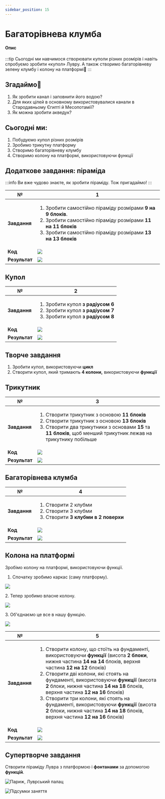 ```yaml
---
sidebar_position: 15
---
```


# Багаторівнева клумба

#### Опис

:::tip
Сьогодні ми навчимося створювати куполи різних розмірів і навіть спробуємо зробити «купол» Лувру. А також створимо багаторівневу зелену клумбу і колону на платформі🌳
:::

## Згадаймо🤔

1. Як зробити канал і заповнити його водою?&#x20;
2. Для яких цілей в основному використовувалися канали в Стародавньому Єгипті й Месопотамії?
3. Як можна зробити акведук?

## Сьогодні ми:

1. Побудуємо купол різних розмірів&#x20;
2. Зробимо трикутну платформу&#x20;
3. Створимо багаторівневу клумбу&#x20;
4. Створимо колону на платформі, використовуючи функції

## Додаткове завдання: піраміда

:::info
Ви вже чудово знаєте, як зробити піраміду. Тож пригадаймо!
:::

| **№**         | **1**                                                                                                                                                                                                                                                 |
| ------------- | ----------------------------------------------------------------------------------------------------------------------------------------------------------------------------------------------------------------------------------------------------- |
| **Завдання**  | <ol><li>Зробити самостійно піраміду розмірами <strong>9 на 9 блоків</strong>.</li><li>Зробити самостійно піраміду розмірами <strong>11 на 11 блоків</strong></li><li>Зробити самостійно піраміду розмірами <strong>13 на 13 блоків</strong></li></ol> |
| **Код**       | ![](<img/lesson-15/image (12).png>)                                                                                                                                                                                                                   |
| **Результат** | ![](<img/lesson-15/image (5).png>)                                                                                                                                                                                                                    |

## Купол

| **№**         | **2**                                                                                                                                                                 |
| ------------- | --------------------------------------------------------------------------------------------------------------------------------------------------------------------- |
| **Завдання**  | <ol><li>Зробити купол <strong>з радіусом 6</strong></li><li>Зробити купол <strong>з радіусом 7</strong></li><li>Зробити купол <strong>з радіусом 8</strong></li></ol> |
| **Код**       | ![](<img/lesson-15/image (1).png>)                                                                                                                                    |
| **Результат** | ![](<img/lesson-15/image (8).png>)                                                                                                                                    |

## Творче завдання

1. Зробити купол, використовуючи **цикл**
2. Створити купол, який тримають **4 колони,** використовуючи **функції**

## Трикутник

| **№**         | **3**                                                                                                                                                                                                                                                                                       |
| ------------- | ------------------------------------------------------------------------------------------------------------------------------------------------------------------------------------------------------------------------------------------------------------------------------------------- |
| **Завдання**  | <ol><li>Створити трикутник з основою <strong>11 блоків</strong> </li><li>Створити трикутник з основою <strong>13 блоків</strong> </li><li>Створити два трикутники з основами <strong>15</strong> та <strong>11 блоків</strong>, щоб менший трикутник лежав на трикутнику побільше</li></ol> |
| **Код**       | ![](<img/lesson-15/image (14).png>)                                                                                                                                                                                                                                                         |
| **Результат** | ![](<img/lesson-15/image (2).png>)                                                                                                                                                                                                                                                          |

## Багаторівнева клумба

| **№**         | **4**                                                                                                                 |
| ------------- | --------------------------------------------------------------------------------------------------------------------- |
| **Завдання**  | <ol><li>Створити 2 клубми</li><li>Створити 3 клубми</li><li>Створити <strong>3 клубми в 2 поверхи</strong> </li></ol> |
| **Код**       | ![](<img/lesson-15/image (10).png>)                                                                                   |
| **Результат** | ![](img/lesson-15/image.png)                                                                                          |

## Колона на платформі

Зробімо колону на платформі, використовуючи функції.

1. Спочатку зробимо каркас (саму платформу).

![](<img/lesson-15/image (13).png>)

2\. Тепер зробимо власне колону.

![](<img/lesson-15/image (3).png>)

3\. Об'єднаємо це все в нашу функцію.

![](<img/lesson-15/image (4).png>)

| **№**         | **5**                                                                                                                                                                                                                                                                                                                                                                                                                                                                                                                                                                                                                                                                                                      |
| ------------- | ---------------------------------------------------------------------------------------------------------------------------------------------------------------------------------------------------------------------------------------------------------------------------------------------------------------------------------------------------------------------------------------------------------------------------------------------------------------------------------------------------------------------------------------------------------------------------------------------------------------------------------------------------------------------------------------------------------- |
| **Завдання**  | <ol><li>Створити колону, що стоїть на фундаменті, використовуючи <strong>функції</strong> (висота <strong>2 блоки</strong>, нижня частина <strong>14 на 14</strong> блоків, верхня частина <strong>12 на 12</strong> блоків)</li><li>Створити дві колони, які стоять на фундаменті, використовуючи <strong>функції</strong> (висота <strong>2</strong> блоки, нижня частина <strong>14 на 18</strong> блоків, верхня частина <strong>12 на 16</strong> блоків)</li><li>Створити три колони, які стоять на фундаменті, використовуючи <strong>функції</strong> (висота <strong>2</strong> блоки, нижня частина <strong>14 на 18</strong> блоків, верхня частина <strong>12 на 16</strong> блоків)</li></ol> |
| **Код**       | ![](<img/lesson-15/image (11).png>)                                                                                                                                                                                                                                                                                                                                                                                                                                                                                                                                                                                                                                                                        |
| **Результат** | ![](<img/lesson-15/image (6).png>)                                                                                                                                                                                                                                                                                                                                                                                                                                                                                                                                                                                                                                                                         |

## Супертворче завдання

Створити піраміду Лувра з платформою і **фонтанами** за допомогою **функцій**.

![Париж, Луврський палац](<img/lesson-15/image (9).png>)

![Підсумки заняття](<img/lesson-15/Design Junior 5.png>)
